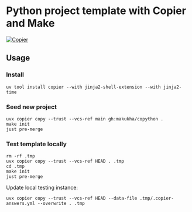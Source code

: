# Python project template with Copier and Make
[![Copier](https://img.shields.io/endpoint?url=https://raw.githubusercontent.com/copier-org/copier/master/img/badge/badge-grayscale-border.json)](https://github.com/copier-org/copier)

## Usage

### Install

```shell
uv tool install copier --with jinja2-shell-extension --with jinja2-time
```

### Seed new project

```shell
uvx copier copy --trust --vcs-ref main gh:makukha/copython .
make init
just pre-merge
```

### Test template locally

```shell
rm -rf .tmp
uvx copier copy --trust --vcs-ref HEAD . .tmp
cd .tmp
make init
just pre-merge
```

Update local testing instance:

```shell
uvx copier copy --trust --vcs-ref HEAD --data-file .tmp/.copier-answers.yml --overwrite . .tmp
```
